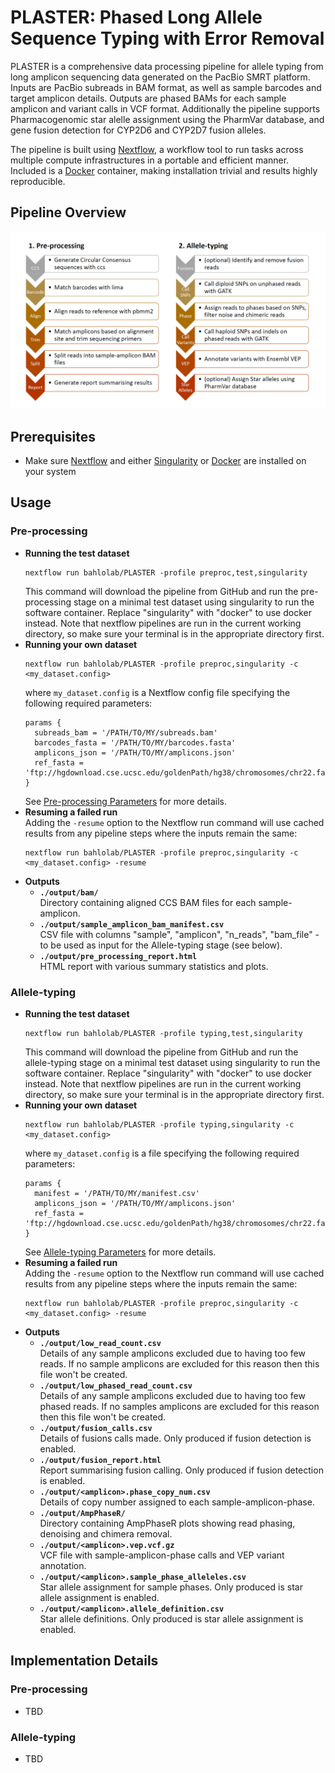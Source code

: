 # **PLASTER**: Phased Long Allele Sequence Typing with Error Removal

PLASTER is a comprehensive data processing pipeline for allele typing from long amplicon sequencing data generated on the PacBio SMRT platform. Inputs are PacBio subreads in BAM format, as well as sample barcodes and target amplicon details. Outputs are phased BAMs for each sample amplicon and variant calls in VCF format. Additionally the pipeline supports Pharmacogenomic star alelle assignment using the PharmVar database, and gene fusion detection for CYP2D6 and CYP2D7 fusion alleles.

The pipeline is built using [Nextflow](https://nextflow.io/), a workflow tool to run tasks across multiple compute infrastructures in a  portable and efficient manner. Included is a [Docker](https://www.docker.com/) container, making installation trivial and results highly reproducible. 

## Pipeline Overview
<p align="center"><img src="doc/diagram.png"/></p>

## Prerequisites

* Make sure [Nextflow](https://nextflow.io/) and either [Singularity](https://sylabs.io/guides/3.0/user-guide/index.html) or [Docker](https://www.docker.com/) are installed on your system

## Usage

### Pre-processing

* **Running the test dataset**
  ```
  nextflow run bahlolab/PLASTER -profile preproc,test,singularity
  ```
  This command will download the pipeline from GitHub and run the pre-processing stage on a minimal test dataset using singularity to run the software container. Replace "singularity" with "docker" to use docker instead. Note that nextflow pipelines are run in the current working directory, so make sure your terminal is in the appropriate directory first.
* **Running your own dataset**
  ```
  nextflow run bahlolab/PLASTER -profile preproc,singularity -c <my_dataset.config>
  ```
  where `my_dataset.config` is a Nextflow config file specifying the following required parameters:
  ```Nextflow
  params {
    subreads_bam = '/PATH/TO/MY/subreads.bam'
    barcodes_fasta = '/PATH/TO/MY/barcodes.fasta'
    amplicons_json = '/PATH/TO/MY/amplicons.json'
    ref_fasta = 'ftp://hgdownload.cse.ucsc.edu/goldenPath/hg38/chromosomes/chr22.fa.gz'
  }
  ```
  See [Pre-processing Parameters](doc/preproc.md) for more details.
* **Resuming a failed run**  
  Adding the `-resume` option to the Nextflow run command will use cached results from any pipeline steps where the inputs remain the same:
  ```
  nextflow run bahlolab/PLASTER -profile preproc,singularity -c <my_dataset.config> -resume
  ```
* **Outputs**  
  * **`./output/bam/`**  
    Directory containing aligned CCS BAM files for each sample-amplicon.
  * **`./output/sample_amplicon_bam_manifest.csv`**  
    CSV file with columns "sample", "amplicon", "n_reads", "bam_file" - to be used as input for the Allele-typing stage (see below).
  * **`./output/pre_processing_report.html`**  
    HTML report with various summary statistics and plots.

### Allele-typing

* **Running the test dataset**
  ```
  nextflow run bahlolab/PLASTER -profile typing,test,singularity
  ```
  This command will download the pipeline from GitHub and run the allele-typing stage on a minimal test dataset using singularity to run the software container. Replace "singularity" with "docker" to use docker instead. Note that nextflow pipelines are run in the current working directory, so make sure your terminal is in the appropriate directory first.
* **Running your own dataset**
  ```
  nextflow run bahlolab/PLASTER -profile typing,singularity -c <my_dataset.config>
  ```
  where `my_dataset.config` is a file specifying the following required parameters:
  ```Nextflow
  params {
    manifest = '/PATH/TO/MY/manifest.csv'
    amplicons_json = '/PATH/TO/MY/amplicons.json'
    ref_fasta = 'ftp://hgdownload.cse.ucsc.edu/goldenPath/hg38/chromosomes/chr22.fa.gz'
  }
  ```
  See [Allele-typing Parameters](doc/typing.md) for more details.
* **Resuming a failed run**  
  Adding the `-resume` option to the Nextflow run command will use cached results from any pipeline steps where the inputs remain the same:
  ```
  nextflow run bahlolab/PLASTER -profile preproc,singularity -c <my_dataset.config> -resume
  ```
* **Outputs**  
  * **`./output/low_read_count.csv`**  
    Details of any sample amplicons excluded due to having too few reads. If no sample amplicons are excluded for this reason then this file won't be created.
  * **`./output/low_phased_read_count.csv`**  
    Details of any sample amplicons excluded due to having too few phased reads. If no samples amplicons are excluded for this reason then this file won't be created.
  * **`./output/fusion_calls.csv`**  
    Details of fusions calls made. Only produced if fusion detection is enabled.
  * **`./output/fusion_report.html`**  
    Report summarising fusion calling. Only produced if fusion detection is enabled.
  * **`./output/<amplicon>.phase_copy_num.csv`**  
    Details of copy number assigned to each sample-amplicon-phase.
  * **`./output/AmpPhaseR/`**  
    Directory containing AmpPhaseR plots showing read phasing, denoising and chimera removal.
  * **`./output/<amplicon>.vep.vcf.gz`**  
  VCF file with sample-amplicon-phase calls and VEP variant annotation.
  * **`./output/<amplicon>.sample_phase_alleleles.csv`**  
  Star allele assignment for sample phases. Only produced is star allele assignment is enabled.
  * **`./output/<amplicon>.allele_definition.csv`**  
  Star allele definitions. Only produced is star allele assignment is enabled.
    
    

## Implementation Details

### Pre-processing

* TBD

### Allele-typing

* TBD
